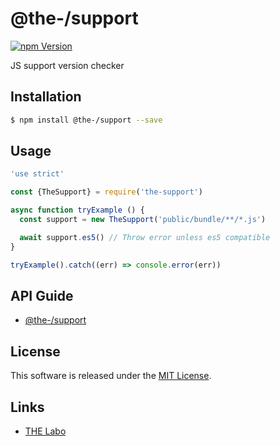 @the-/support
==========

<!---
This file is generated by the-tmpl. Do not update manually.
--->

<!-- Badge Start -->
<a name="badges"></a>

[![npm Version][bd_npm_shield_url]][bd_npm_url]

[bd_repo_url]: https://github.com/the-labo/the-support
[bd_travis_url]: http://travis-ci.org/the-labo/the-support
[bd_travis_shield_url]: http://img.shields.io/travis/the-labo/the-support.svg?style=flat
[bd_travis_com_url]: http://travis-ci.com/the-labo/the-support
[bd_travis_com_shield_url]: https://api.travis-ci.com/the-labo/the-support.svg?token=
[bd_license_url]: https://github.com/the-labo/the-support/blob/master/LICENSE
[bd_npm_url]: http://www.npmjs.org/package/@the-/support
[bd_npm_shield_url]: http://img.shields.io/npm/v/@the-/support.svg?style=flat
[bd_standard_url]: http://standardjs.com/
[bd_standard_shield_url]: https://img.shields.io/badge/code%20style-standard-brightgreen.svg

<!-- Badge End -->


<!-- Description Start -->
<a name="description"></a>

JS support version checker

<!-- Description End -->


<!-- Overview Start -->
<a name="overview"></a>



<!-- Overview End -->


<!-- Sections Start -->
<a name="sections"></a>

<!-- Section from "doc/readme/01.Installation.md.hbs" Start -->

<a name="section-doc-readme-01-installation-md"></a>

Installation
-----

```bash
$ npm install @the-/support --save
```


<!-- Section from "doc/readme/01.Installation.md.hbs" End -->

<!-- Section from "doc/readme/02.Usage.md.hbs" Start -->

<a name="section-doc-readme-02-usage-md"></a>

Usage
---------

```javascript
'use strict'

const {TheSupport} = require('the-support')

async function tryExample () {
  const support = new TheSupport('public/bundle/**/*.js')

  await support.es5() // Throw error unless es5 compatible
}

tryExample().catch((err) => console.error(err))

```


<!-- Section from "doc/readme/02.Usage.md.hbs" End -->

<!-- Section from "doc/readme/03.API.md.hbs" Start -->

<a name="section-doc-readme-03-api-md"></a>

## API Guide

- [@the-/support](./doc/api/api.md#module_@the-/support)


<!-- Section from "doc/readme/03.API.md.hbs" End -->


<!-- Sections Start -->


<!-- LICENSE Start -->
<a name="license"></a>

License
-------
This software is released under the [MIT License](https://github.com/the-labo/the-support/blob/master/LICENSE).

<!-- LICENSE End -->


<!-- Links Start -->
<a name="links"></a>

Links
------

+ [THE Labo][the_labo_url]

[the_labo_url]: https://github.com/the-labo

<!-- Links End -->
